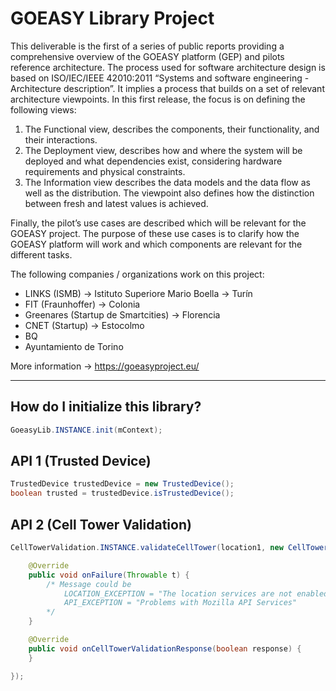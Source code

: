 # GOEASY Library Project #
This deliverable is the first of a series of public reports providing a comprehensive overview of the GOEASY platform (GEP) and pilots reference architecture.
The process used for software architecture design is based on ISO/IEC/IEEE 42010:2011 “Systems and software engineering - Architecture description”. It implies a process that builds on a set of relevant architecture viewpoints. In this first release, the focus is on defining the following views:
1. The Functional view, describes the components, their functionality, and their interactions.
2. The Deployment view, describes how and where the system will be deployed and what dependencies exist, considering hardware requirements and physical constraints.
3. The Information view describes the data models and the data flow as well as the distribution. The viewpoint also defines how the distinction between fresh and latest values is achieved.

Finally, the pilot’s use cases are described which will be relevant for the GOEASY project. The purpose of these use cases is to clarify how the GOEASY platform will work and which components are relevant for the different tasks.

The following companies / organizations work on this project:

* LINKS (ISMB) -> Istituto Superiore Mario Boella -> Turín
* FIT (Fraunhoffer) -> Colonia
* Greenares (Startup de Smartcities) -> Florencia
* CNET (Startup) -> Estocolmo
* BQ
* Ayuntamiento de Torino

More information -> https://goeasyproject.eu/

***
## How do I initialize this library?
``` java
GoeasyLib.INSTANCE.init(mContext);
```

## API 1 (Trusted Device)
``` java
TrustedDevice trustedDevice = new TrustedDevice();
boolean trusted = trustedDevice.isTrustedDevice();
```

## API 2 (Cell Tower Validation)
``` java
CellTowerValidation.INSTANCE.validateCellTower(location1, new CellTowerCallback() {

    @Override
    public void onFailure(Throwable t) {
        /* Message could be
            LOCATION_EXCEPTION = "The location services are not enabled"
            API_EXCEPTION = "Problems with Mozilla API Services"
        */
    }

    @Override
    public void onCellTowerValidationResponse(boolean response) {
    }

});
```
